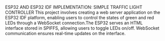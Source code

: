 ESP32 AND ESP32 IDF IMPLEMENTATION: SIMPLE TRAFFIC LIGHT CONTROLLER
This project involves creating a web server application on the ESP32 IDF platform, enabling users to control the states of green and red LEDs through a WebSocket connection.The ESP32 serves an HTML interface stored in SPIFFS, allowing users to toggle LEDs on/off. WebSocket communication ensures real-time updates on the interface.
